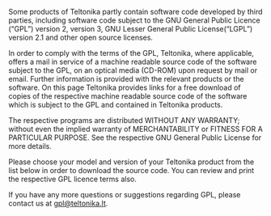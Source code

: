 Some products of Teltonika partly contain software code developed by third parties, including software code subject to the GNU General Public Licence (“GPL”) version 2, version 3, GNU Lesser General Public License(“LGPL”) version 2.1 and other open source licenses.

In order to comply with the terms of the GPL, Teltonika, where applicable, offers a mail in service of a machine readable source code of the software subject to the GPL, on an optical media (CD-ROM) upon request by mail or email. Further information is provided with the relevant products or the software. On this page Teltonika provides links for a free download of copies of the respective machine readable source code of the software which is subject to the GPL and contained in Teltonika products.

The respective programs are distributed WITHOUT ANY WARRANTY; without even the implied warranty of MERCHANTABILITY or FITNESS FOR A PARTICULAR PURPOSE. See the respective GNU General Public License for more details.

Please choose your model and version of your Teltonika product from the list below in order to download the source code. You can review and print the respective GPL licence terms also.

If you have any more questions or suggestions regarding GPL, please contact us at gpl@teltonika.lt.
